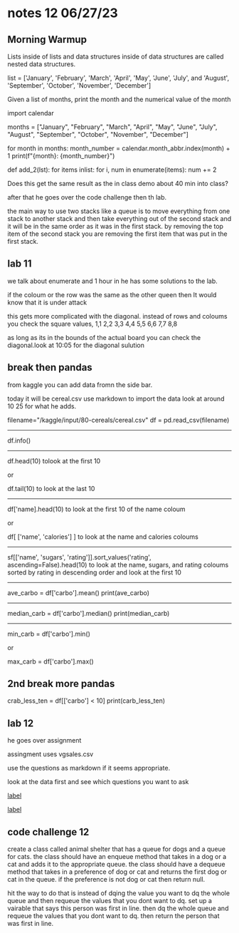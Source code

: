 # notes 12 06/27/23

## Morning Warmup

Lists inside of lists and data structures inside of data structures are called nested data structures.

list = ['January', 'February', 'March', 'April', 'May', 'June', 'July', and 'August', 'September', 'October', 'November', 'December']

Given a list of months, print the month and the numerical value of the month


import calendar

months = ["January", "February", "March", "April", "May", "June", "July", "August", "September", "October", "November", "December"]

for month in months:
  month_number = calendar.month_abbr.index(month) + 1
  print(f"{month}: {month_number}")

def add_2(lst):
  for items inlist:
    for i, num in enumerate(items):
      num += 2

Does this get the same result as the in class demo about 40 min into class?

after that he goes over the code challenge then th lab.

the main way to use two stacks like a queue is to move everything from one stack to another stack and then take everything out of the second stack and it will be in the same order as it was in the first stack. by removing the top item of the second stack you are removing the first item that was put in the first stack.

## lab 11

we talk about enumerate and 1 hour in he has some solutions to the lab.

if the coloum or the row was the same as the other queen then It would know that it is under attack

this gets more complicated with the diagonal. instead of rows and coloums you check the square values, 1,1 2,2 3,3 4,4 5,5 6,6 7,7 8,8 

as long as its in the bounds of the actual board you can check the diagonal.look at 10:05 for the diagonal sulution


## break then pandas

from kaggle you can add data fromn the side bar. 

today it will be cereal.csv
use markdown to import the data look at around  10 25 for what he adds.

filename="/kaggle/input/80-cereals/cereal.csv"
df = pd.read_csv(filename)

------------

df.info()

------------

df.head(10) tolook at the first 10

or

df.tail(10) to look at the last 10

------------

df['name].head(10) to look at the first 10 of the name coloum

or

df[ ['name', 'calories'] ] to look at the name and calories coloums

------------

sf[['name', 'sugars', 'rating']].sort_values('rating', ascending=False).head(10) to look at the name, sugars, and rating coloums sorted by rating in descending order and look at the first 10

------------

ave_carbo = df['carbo'].mean()
print(ave_carbo)

------------

median_carb = df['carbo'].median()
print(median_carb)

------------

min_carb = df['carbo'].min()

or

max_carb = df['carbo'].max()

## 2nd break more pandas

crab_less_ten = df[['carbo'] < 10]
print(carb_less_ten)


## lab 12 

he goes over assignment

assingment uses vgsales.csv

use the questions as markdown if it seems appropriate.

look at the data first and see which questions you want to ask

[label](https://www.kaggle.com/rogerhuba/401d22-cereal)

[label](https://www.mathsisfun.com/data/standard-deviation.html)

## code challenge 12

create a class called animal shelter that has a queue for dogs and a queue for cats. the class should have an enqueue method that takes in a dog or a cat and adds it to the appropriate queue. the class should have a dequeue method that takes in a preference of dog or cat and returns the first dog or cat in the queue. if the preference is not dog or cat then return null.

hit the way to do that is instead of dqing the value you want to dq the whole queue and then requeue the values that you dont want to dq. set up a vairable that says this person was first in line. then dq the whole queue and requeue the values that you dont want to dq. then return the person that was first in line.
